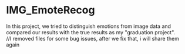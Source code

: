 # IMG_EmoteRecog
In this project, we tried to distinguish emotions from image data and compared our results with the true results as my "graduation project".  
//I removed files for some bug issues, after we fix that, i will share them again
